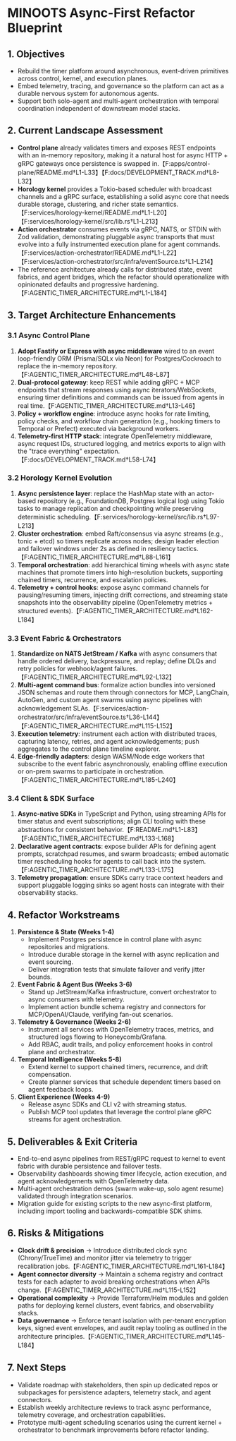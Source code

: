 # MINOOTS Async-First Refactor Blueprint

## 1. Objectives
- Rebuild the timer platform around asynchronous, event-driven primitives across control, kernel, and execution planes.
- Embed telemetry, tracing, and governance so the platform can act as a durable nervous system for autonomous agents.
- Support both solo-agent and multi-agent orchestration with temporal coordination independent of downstream model stacks.

## 2. Current Landscape Assessment
- **Control plane** already validates timers and exposes REST endpoints with an in-memory repository, making it a natural host for async HTTP + gRPC gateways once persistence is swapped in.【F:apps/control-plane/README.md†L1-L33】【F:docs/DEVELOPMENT_TRACK.md†L8-L32】
- **Horology kernel** provides a Tokio-based scheduler with broadcast channels and a gRPC surface, establishing a solid async core that needs durable storage, clustering, and richer state semantics.【F:services/horology-kernel/README.md†L1-L20】【F:services/horology-kernel/src/lib.rs†L1-L213】
- **Action orchestrator** consumes events via gRPC, NATS, or STDIN with Zod validation, demonstrating pluggable async transports that must evolve into a fully instrumented execution plane for agent commands.【F:services/action-orchestrator/README.md†L1-L22】【F:services/action-orchestrator/src/infra/eventSource.ts†L1-L214】
- The reference architecture already calls for distributed state, event fabrics, and agent bridges, which the refactor should operationalize with opinionated defaults and progressive hardening.【F:AGENTIC_TIMER_ARCHITECTURE.md†L1-L184】

## 3. Target Architecture Enhancements
### 3.1 Async Control Plane
1. **Adopt Fastify or Express with async middleware** wired to an event loop-friendly ORM (Prisma/SQLx via Neon) for Postgres/Cockroach to replace the in-memory repository.【F:AGENTIC_TIMER_ARCHITECTURE.md†L48-L87】
2. **Dual-protocol gateway**: keep REST while adding gRPC + MCP endpoints that stream responses using async iterators/WebSockets, ensuring timer definitions and commands can be issued from agents in real time.【F:AGENTIC_TIMER_ARCHITECTURE.md†L13-L46】
3. **Policy + workflow engine**: introduce async hooks for rate limiting, policy checks, and workflow chain generation (e.g., hooking timers to Temporal or Prefect) executed via background workers.
4. **Telemetry-first HTTP stack**: integrate OpenTelemetry middleware, async request IDs, structured logging, and metrics exports to align with the "trace everything" expectation.【F:docs/DEVELOPMENT_TRACK.md†L58-L74】

### 3.2 Horology Kernel Evolution
1. **Async persistence layer**: replace the HashMap state with an actor-based repository (e.g., FoundationDB, Postgres logical log) using Tokio tasks to manage replication and checkpointing while preserving deterministic scheduling.【F:services/horology-kernel/src/lib.rs†L97-L213】
2. **Cluster orchestration**: embed Raft/consensus via async streams (e.g., tonic + etcd) so timers replicate across nodes; design leader election and failover windows under 2s as defined in resiliency tactics.【F:AGENTIC_TIMER_ARCHITECTURE.md†L88-L161】
3. **Temporal orchestration**: add hierarchical timing wheels with async state machines that promote timers into high-resolution buckets, supporting chained timers, recurrence, and escalation policies.
4. **Telemetry + control hooks**: expose async command channels for pausing/resuming timers, injecting drift corrections, and streaming state snapshots into the observability pipeline (OpenTelemetry metrics + structured events).【F:AGENTIC_TIMER_ARCHITECTURE.md†L162-L184】

### 3.3 Event Fabric & Orchestrators
1. **Standardize on NATS JetStream / Kafka** with async consumers that handle ordered delivery, backpressure, and replay; define DLQs and retry policies for webhook/agent failures.【F:AGENTIC_TIMER_ARCHITECTURE.md†L92-L132】
2. **Multi-agent command bus**: formalize action bundles into versioned JSON schemas and route them through connectors for MCP, LangChain, AutoGen, and custom agent swarms using async pipelines with acknowledgement SLAs.【F:services/action-orchestrator/src/infra/eventSource.ts†L36-L144】【F:AGENTIC_TIMER_ARCHITECTURE.md†L115-L152】
3. **Execution telemetry**: instrument each action with distributed traces, capturing latency, retries, and agent acknowledgements; push aggregates to the control plane timeline explorer.
4. **Edge-friendly adapters**: design WASM/Node edge workers that subscribe to the event fabric asynchronously, enabling offline execution or on-prem swarms to participate in orchestration.【F:AGENTIC_TIMER_ARCHITECTURE.md†L185-L240】

### 3.4 Client & SDK Surface
1. **Async-native SDKs** in TypeScript and Python, using streaming APIs for timer status and event subscriptions; align CLI tooling with these abstractions for consistent behavior.【F:README.md†L1-L83】【F:AGENTIC_TIMER_ARCHITECTURE.md†L133-L168】
2. **Declarative agent contracts**: expose builder APIs for defining agent prompts, scratchpad resumes, and swarm broadcasts; embed automatic timer rescheduling hooks for agents to call back into the system.【F:AGENTIC_TIMER_ARCHITECTURE.md†L133-L175】
3. **Telemetry propagation**: ensure SDKs carry trace context headers and support pluggable logging sinks so agent hosts can integrate with their observability stacks.

## 4. Refactor Workstreams
1. **Persistence & State (Weeks 1-4)**
   - Implement Postgres persistence in control plane with async repositories and migrations.
   - Introduce durable storage in the kernel with async replication and event sourcing.
   - Deliver integration tests that simulate failover and verify jitter bounds.
2. **Event Fabric & Agent Bus (Weeks 3-6)**
   - Stand up JetStream/Kafka infrastructure, convert orchestrator to async consumers with telemetry.
   - Implement action bundle schema registry and connectors for MCP/OpenAI/Claude, verifying fan-out scenarios.
3. **Telemetry & Governance (Weeks 2-6)**
   - Instrument all services with OpenTelemetry traces, metrics, and structured logs flowing to Honeycomb/Grafana.
   - Add RBAC, audit trails, and policy enforcement hooks in control plane and orchestrator.
4. **Temporal Intelligence (Weeks 5-8)**
   - Extend kernel to support chained timers, recurrence, and drift compensation.
   - Create planner services that schedule dependent timers based on agent feedback loops.
5. **Client Experience (Weeks 4-9)**
   - Release async SDKs and CLI v2 with streaming status.
   - Publish MCP tool updates that leverage the control plane gRPC streams for agent orchestration.

## 5. Deliverables & Exit Criteria
- End-to-end async pipelines from REST/gRPC request to kernel to event fabric with durable persistence and failover tests.
- Observability dashboards showing timer lifecycle, action execution, and agent acknowledgements with OpenTelemetry data.
- Multi-agent orchestration demos (swarm wake-up, solo agent resume) validated through integration scenarios.
- Migration guide for existing scripts to the new async-first platform, including import tooling and backwards-compatible SDK shims.

## 6. Risks & Mitigations
- **Clock drift & precision** → Introduce distributed clock sync (Chrony/TrueTime) and monitor jitter via telemetry to trigger recalibration jobs.【F:AGENTIC_TIMER_ARCHITECTURE.md†L161-L184】
- **Agent connector diversity** → Maintain a schema registry and contract tests for each adapter to avoid breaking orchestrations when APIs change.【F:AGENTIC_TIMER_ARCHITECTURE.md†L115-L152】
- **Operational complexity** → Provide Terraform/Helm modules and golden paths for deploying kernel clusters, event fabrics, and observability stacks.
- **Data governance** → Enforce tenant isolation with per-tenant encryption keys, signed event envelopes, and audit replay tooling as outlined in the architecture principles.【F:AGENTIC_TIMER_ARCHITECTURE.md†L145-L184】

## 7. Next Steps
- Validate roadmap with stakeholders, then spin up dedicated repos or subpackages for persistence adapters, telemetry stack, and agent connectors.
- Establish weekly architecture reviews to track async performance, telemetry coverage, and orchestration capabilities.
- Prototype multi-agent scheduling scenarios using the current kernel + orchestrator to benchmark improvements before refactor landing.
